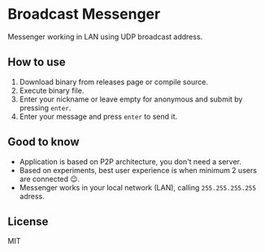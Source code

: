 # Broadcast Messenger

Messenger working in LAN using UDP broadcast address.

## How to use

1. Download binary from releases page or compile source.
2. Execute binary file.
3. Enter your nickname or leave empty for anonymous and submit by pressing `enter`.
4. Enter your message and press `enter` to send it.

## Good to know

- Application is based on P2P architecture, you don't need a server.
- Based on experiments, best user experience is when minimum 2 users are connected 😉.
- Messenger works in your local network (LAN), calling `255.255.255.255` adress.

## License

MIT
